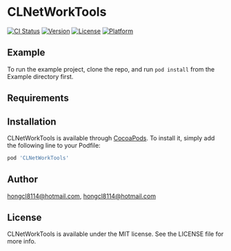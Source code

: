 # CLNetWorkTools

[![CI Status](https://img.shields.io/travis/hongcl8114@hotmail.com/CLNetWorkTools.svg?style=flat)](https://travis-ci.org/hongcl8114@hotmail.com/CLNetWorkTools)
[![Version](https://img.shields.io/cocoapods/v/CLNetWorkTools.svg?style=flat)](https://cocoapods.org/pods/CLNetWorkTools)
[![License](https://img.shields.io/cocoapods/l/CLNetWorkTools.svg?style=flat)](https://cocoapods.org/pods/CLNetWorkTools)
[![Platform](https://img.shields.io/cocoapods/p/CLNetWorkTools.svg?style=flat)](https://cocoapods.org/pods/CLNetWorkTools)

## Example

To run the example project, clone the repo, and run `pod install` from the Example directory first.

## Requirements

## Installation

CLNetWorkTools is available through [CocoaPods](https://cocoapods.org). To install
it, simply add the following line to your Podfile:

```ruby
pod 'CLNetWorkTools'
```

## Author

hongcl8114@hotmail.com, hongcl8114@hotmail.com

## License

CLNetWorkTools is available under the MIT license. See the LICENSE file for more info.
